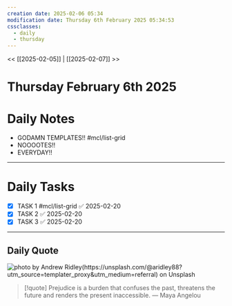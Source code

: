 ```yaml
---
creation date: 2025-02-06 05:34
modification date: Thursday 6th February 2025 05:34:53
cssclasses:
  - daily
  - thursday
---
```


<< [[2025-02-05]] | [[2025-02-07]] >>

# Thursday February 6th 2025


# **Daily Notes**

- GODAMN TEMPLATES!! #mcl/list-grid 
- NOOOOTES!!
- EVERYDAY!!

***

# **Daily Tasks**

- [x] TASK 1 #mcl/list-grid ✅ 2025-02-20
- [x] TASK 2 ✅ 2025-02-20
- [x] TASK 3 ✅ 2025-02-20

***

## **Daily Quote**
![photo by Andrew Ridley(https://unsplash.com/@aridley88?utm_source=templater_proxy&utm_medium=referral) on Unsplash](https://images.unsplash.com/photo-1451337516015-6b6e9a44a8a3?crop=entropy&cs=srgb&fm=jpg&ixid=M3w2NDU1OTF8MHwxfHJhbmRvbXx8fHx8fHx8fDE3Mzg4NDE3Mjh8&ixlib=rb-4.0.3&q=85&w=600&h=200)

> [!quote] Prejudice is a burden that confuses the past, threatens the future and renders the present inaccessible.
> — Maya Angelou


